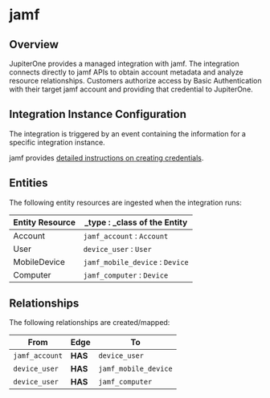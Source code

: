 # jamf

## Overview

JupiterOne provides a managed integration with jamf. The integration connects
directly to jamf APIs to obtain account metadata and analyze resource
relationships. Customers authorize access by Basic Authentication with their
target jamf account and providing that credential to JupiterOne.

## Integration Instance Configuration

The integration is triggered by an event containing the information for a
specific integration instance.

jamf provides [detailed instructions on creating credentials][1].

## Entities

The following entity resources are ingested when the integration runs:

| Entity Resource | \_type : \_class of the Entity  |
| --------------- | ------------------------------- |
| Account         | `jamf_account` : `Account`      |
| User            | `device_user` : `User`          |
| MobileDevice    | `jamf_mobile_device` : `Device` |
| Computer        | `jamf_computer` : `Device`      |

## Relationships

The following relationships are created/mapped:

| From           | Edge    | To                   |
| -------------- | ------- | -------------------- |
| `jamf_account` | **HAS** | `device_user`        |
| `device_user`  | **HAS** | `jamf_mobile_device` |
| `device_user`  | **HAS** | `jamf_computer`      |

[1]: https://developer.jamf.com/documentation#authentication
